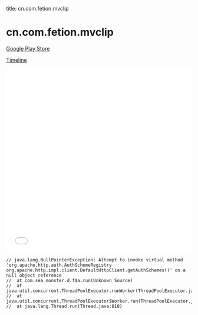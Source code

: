 title: cn.com.fetion.mvclip

# cn.com.fetion.mvclip

[Google Play Store](https://play.google.com/store/apps/details?id=cn.com.fetion.mvclip)

[Timeline](./vis-timeline.html)

<iframe src="./vis-timeline.html" width="100%" height="500px" style="border:none;"></iframe>

```
// java.lang.NullPointerException: Attempt to invoke virtual method 'org.apache.http.auth.AuthSchemeRegistry org.apache.http.impl.client.DefaultHttpClient.getAuthSchemes()' on a null object reference
// 	at com.sea_monster.d.f$a.run(Unknown Source)
// 	at java.util.concurrent.ThreadPoolExecutor.runWorker(ThreadPoolExecutor.java:1113)
// 	at java.util.concurrent.ThreadPoolExecutor$Worker.run(ThreadPoolExecutor.java:588)
// 	at java.lang.Thread.run(Thread.java:818)

```



